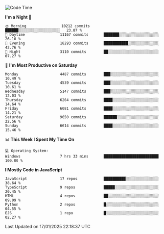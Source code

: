 <!--START_SECTION:waka-->
![Code Time](http://img.shields.io/badge/Code%20Time-3%2C498%20hrs%2059%20mins-blue)

**I'm a Night 🦉** 

```text
🌞 Morning                10212 commits       ██████░░░░░░░░░░░░░░░░░░░   23.87 % 
🌆 Daytime                11167 commits       ███████░░░░░░░░░░░░░░░░░░   26.10 % 
🌃 Evening                18293 commits       ███████████░░░░░░░░░░░░░░   42.76 % 
🌙 Night                  3110 commits        ██░░░░░░░░░░░░░░░░░░░░░░░   07.27 % 
```
📅 **I'm Most Productive on Saturday** 

```text
Monday                   4487 commits        ███░░░░░░░░░░░░░░░░░░░░░░   10.49 % 
Tuesday                  4539 commits        ███░░░░░░░░░░░░░░░░░░░░░░   10.61 % 
Wednesday                5147 commits        ███░░░░░░░░░░░░░░░░░░░░░░   12.03 % 
Thursday                 6264 commits        ████░░░░░░░░░░░░░░░░░░░░░   14.64 % 
Friday                   6081 commits        ████░░░░░░░░░░░░░░░░░░░░░   14.21 % 
Saturday                 9650 commits        ██████░░░░░░░░░░░░░░░░░░░   22.56 % 
Sunday                   6614 commits        ████░░░░░░░░░░░░░░░░░░░░░   15.46 % 
```


📊 **This Week I Spent My Time On** 

```text
💻 Operating System: 
Windows                  7 hrs 33 mins       █████████████████████████   100.00 % 
```

**I Mostly Code in JavaScript** 

```text
JavaScript               17 repos            ██████████░░░░░░░░░░░░░░░   38.64 % 
TypeScript               9 repos             █████░░░░░░░░░░░░░░░░░░░░   20.45 % 
HTML                     4 repos             ██░░░░░░░░░░░░░░░░░░░░░░░   09.09 % 
Python                   2 repos             █░░░░░░░░░░░░░░░░░░░░░░░░   04.55 % 
EJS                      1 repo              █░░░░░░░░░░░░░░░░░░░░░░░░   02.27 % 
```




 Last Updated on 17/01/2025 22:18:37 UTC
<!--END_SECTION:waka-->

<!--
**likaiqiang/likaiqiang** is a ✨ _special_ ✨ repository because its `README.md` (this file) appears on your GitHub profile.

Here are some ideas to get you started:

- 🔭 I’m currently working on ...
- 🌱 I’m currently learning ...
- 👯 I’m looking to collaborate on ...
- 🤔 I’m looking for help with ...
- 💬 Ask me about ...
- 📫 How to reach me: ...
- 😄 Pronouns: ...
- ⚡ Fun fact: ...
-->
